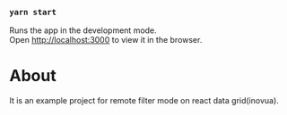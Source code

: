 
### `yarn start`

Runs the app in the development mode.\
Open [http://localhost:3000](http://localhost:3000) to view it in the browser.


# About

It is an example project for remote filter mode on react data grid(inovua).


